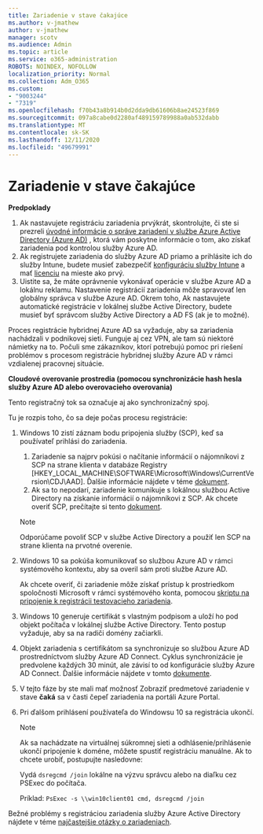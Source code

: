 ```yaml
---
title: Zariadenie v stave čakajúce
ms.author: v-jmathew
author: v-jmathew
manager: scotv
ms.audience: Admin
ms.topic: article
ms.service: o365-administration
ROBOTS: NOINDEX, NOFOLLOW
localization_priority: Normal
ms.collection: Adm_O365
ms.custom:
- "9003244"
- "7319"
ms.openlocfilehash: f70b43a8b914b0d2dda9db61606b8ae24523f869
ms.sourcegitcommit: 097a8cabe0d2280af489159789988a0ab532dabb
ms.translationtype: MT
ms.contentlocale: sk-SK
ms.lasthandoff: 12/11/2020
ms.locfileid: "49679991"
---
```

# <a name="device-in-pending-state"></a>Zariadenie v stave čakajúce

**Predpoklady**

1. Ak nastavujete registráciu zariadenia prvýkrát, skontrolujte, či ste si prezreli [úvodné informácie o správe zariadení v službe Azure Active Directory (Azure AD)](https://docs.microsoft.com/azure/active-directory/devices/overview?WT.mc_id=Portal-Microsoft_Azure_Support) , ktorá vám poskytne informácie o tom, ako získať zariadenia pod kontrolou služby Azure AD.
2. Ak registrujete zariadenia do služby Azure AD priamo a prihlásite ich do služby Intune, budete musieť zabezpečiť [konfiguráciu služby Intune](https://docs.microsoft.com/mem/intune/enrollment/device-enrollment?WT.mc_id=Portal-Microsoft_Azure_Support) a mať [licenciu](https://docs.microsoft.com/mem/intune/fundamentals/licenses-assign?WT.mc_id=Portal-Microsoft_Azure_Support) na mieste ako prvý.
3. Uistite sa, že máte oprávnenie vykonávať operácie v službe Azure AD a lokálnu reklamu. Nastavenie registrácií zariadenia môže spravovať len globálny správca v službe Azure AD. Okrem toho, Ak nastavujete automatické registrácie v lokálnej službe Active Directory, budete musieť byť správcom služby Active Directory a AD FS (ak je to možné).

Proces registrácie hybridnej Azure AD sa vyžaduje, aby sa zariadenia nachádzali v podnikovej sieti. Funguje aj cez VPN, ale tam sú niektoré námietky na to. Počuli sme zákazníkov, ktorí potrebujú pomoc pri riešení problémov s procesom registrácie hybridnej služby Azure AD v rámci vzdialenej pracovnej situácie.

**Cloudové overovanie prostredia (pomocou synchronizácie hash hesla služby Azure AD alebo overovacieho overovania)**

Tento registračný tok sa označuje aj ako synchronizačný spoj.

Tu je rozpis toho, čo sa deje počas procesu registrácie:

1. Windows 10 zistí záznam bodu pripojenia služby (SCP), keď sa používateľ prihlási do zariadenia.

    1. Zariadenie sa najprv pokúsi o načítanie informácií o nájomníkovi z SCP na strane klienta v databáze Registry [HKEY_LOCAL_MACHINE\SOFTWARE\Microsoft\Windows\CurrentVersion\CDJ\AAD]. Ďalšie informácie nájdete v téme [dokument](https://docs.microsoft.com/azure/active-directory/devices/hybrid-azuread-join-control).
    1. Ak sa to nepodarí, zariadenie komunikuje s lokálnou službou Active Directory na získanie informácií o nájomníkovi z SCP. Ak chcete overiť SCP, prečítajte si tento [dokument](https://docs.microsoft.com/azure/active-directory/devices/hybrid-azuread-join-manual#configure-a-service-connection-point).

    > [!NOTE]
    > Odporúčame povoliť SCP v službe Active Directory a použiť len SCP na strane klienta na prvotné overenie.

2. Windows 10 sa pokúša komunikovať so službou Azure AD v rámci systémového kontextu, aby sa overil sám proti službe Azure AD.

    Ak chcete overiť, či zariadenie môže získať prístup k prostriedkom spoločnosti Microsoft v rámci systémového konta, pomocou [skriptu na pripojenie k registrácii testovacieho zariadenia](https://gallery.technet.microsoft.com/Test-Device-Registration-3dc944c0).

3. Windows 10 generuje certifikát s vlastným podpisom a uloží ho pod objekt počítača v lokálnej službe Active Directory. Tento postup vyžaduje, aby sa na radiči domény začiarkli.

4. Objekt zariadenia s certifikátom sa synchronizuje so službou Azure AD prostredníctvom služby Azure AD Connect. Cyklus synchronizácie je predvolene každých 30 minút, ale závisí to od konfigurácie služby Azure AD Connect. Ďalšie informácie nájdete v tomto [dokumente](https://docs.microsoft.com/azure/active-directory/hybrid/how-to-connect-sync-configure-filtering#organizational-unitbased-filtering).

5. V tejto fáze by ste mali mať možnosť Zobraziť predmetové zariadenie v stave **čaká** sa v časti čepeľ zariadenia na portáli Azure Portal.

6. Pri ďalšom prihlásení používateľa do Windowsu 10 sa registrácia ukončí.

    > [!NOTE]
    > Ak sa nachádzate na virtuálnej súkromnej sieti a odhlásenie/prihlásenie ukončí pripojenie k doméne, môžete spustiť registráciu manuálne. Ak to chcete urobiť, postupujte nasledovne:
    >
    > Vydá `dsregcmd /join` lokálne na výzvu správcu alebo na diaľku cez PSExec do počítača.
    >
    > Príklad: `PsExec -s \\win10client01 cmd, dsregcmd /join`

Bežné problémy s registráciou zariadenia služby Azure Active Directory nájdete v téme [najčastejšie otázky o zariadeniach](https://docs.microsoft.com/azure/active-directory/devices/faq).
